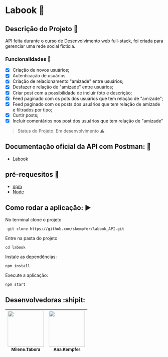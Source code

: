 # Labook :pushpin:

## Descrição do Projeto :book:
<p align="justify">API feita durante o curso de Desenvolvimento web full-stack, foi criada para gerenciar uma rede social fictícia.
</p>

### Funcionalidades  :checkered_flag:

- [X] Criação de novos usuários;
- [X] Autenticação de usuários
- [X] Criação de relacionamento "amizade" entre usuários;
- [X] Desfazer o relação de "amizade" entre usuários;
- [X] Criar post com a possibilidade de incluir foto e descrição;
- [X] Feed paginado com os pots dos usuários que tem relação de "amizade";
- [X] Feed paginado com os posts dos usuários que tem relação de amizade e filtrados por tipo;
- [X] Curtir posts;
- [X] Incluir comentários nos post dos usuários que tem relação de "amizade"

> Status do Projeto: Em desenvolvimento :warning:

## Documentação oficial da API com Postman: :rocket:

* [Labook](https://documenter.getpostman.com/view/10904449/T17AkWr2?version=latest)


## pré-requesitos :no_entry_sign:

* [npm](https://docs.npmjs.com/cli/install#:~:text=npm%20install%20(in%20package%20directory,directory)%20as%20a%20global%20package.)
* [Node](https://docs.npmjs.com/downloading-and-installing-node-js-and-npm)

## Como rodar a aplicação: :arrow_forward:

No terminal clone o projeto

```
 git clone https://github.com/skempfer/labook_API.git
 ```

Entre na pasta do projeto

```
cd labook
```

Instale as dependências: 

```
npm install
```

Execute a aplicação: 

```
npm start
```

## Desenvolvedoras :shipit:

[<img src="https://avatars0.githubusercontent.com/u/57155587?s=400&u=af17adb54cb09aeca5fa071ec3a8645d81ecf0df&v=4" width=115 > <br> <sub> Milene Tabora </sub>](https://github.com/milenetaborda) | [<img src="https://avatars3.githubusercontent.com/u/59899999?s=400&u=4270d2c247eb059c14091c0e63f8af7fb6b4d203&v=4" width=115 > <br> <sub> Ana Kempfer </sub>](https://github.com/skempfer) | 
|-------- | -------- |
